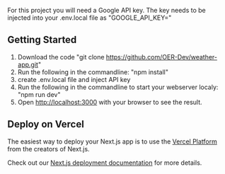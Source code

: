 For this project you will need a Google API key. The key needs to be injected into your .env.local file as "GOOGLE_API_KEY="


## Getting Started

1. Download the code "git clone https://github.com/OER-Dev/weather-app.git"
2. Run the following in the commandline: "npm install"
3. create .env.local file and inject API key
4. Run the following in the commandline to start your webserver localy: "npm run dev"
5. Open [http://localhost:3000](http://localhost:3000) with your browser to see the result.

## Deploy on Vercel

The easiest way to deploy your Next.js app is to use the [Vercel Platform](https://vercel.com/new?utm_medium=default-template&filter=next.js&utm_source=create-next-app&utm_campaign=create-next-app-readme) from the creators of Next.js.

Check out our [Next.js deployment documentation](https://nextjs.org/docs/deployment) for more details.
